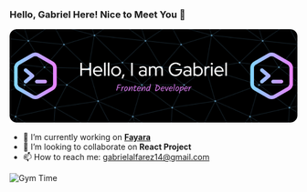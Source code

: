### Hello, Gabriel Here! Nice to Meet You 👋

<!--
**Shige15/shige15** is a ✨ _special_ ✨ repository because its `README.md` (this file) appears on your GitHub profile.

Here are some ideas to get you started:

- 🔭 I’m currently working on ...
- 🌱 I’m currently learning ...
- 👯 I’m looking to collaborate on ...
- 🤔 I’m looking for help with ...
- 💬 Ask me about ...
- 📫 How to reach me: ...
- 😄 Pronouns: ...
- ⚡ Fun fact: ...
-->

![Gabriel Banner](/img/banner-gabriel.png)

- 🔭 I’m currently working on [**Fayara**](https://fayara.my.id)
- 👯 I’m looking to collaborate on **React Project**
- 📫 How to reach me: gabrielalfarez14@gmail.com

![Gym Time](https://media3.giphy.com/media/v1.Y2lkPTc5MGI3NjExZWI3dG4yNDNpZjUwZ3Y1Y3Z0NXZwOTk1c3libm40cjZxZGFhamFsbSZlcD12MV9pbnRlcm5hbF9naWZfYnlfaWQmY3Q9Zw/sjitqVvzf8l86wVqR5/giphy.gif)
